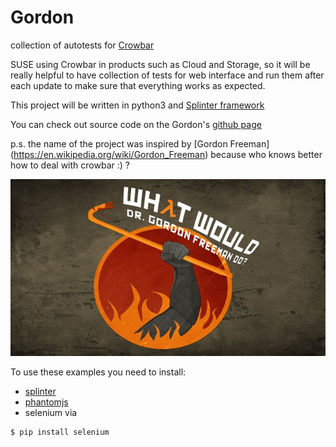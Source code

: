 # Gordon
collection of autotests for [Crowbar](https://github.com/crowbar/crowbar)

SUSE using Crowbar in products such as Cloud and Storage, so it will be really helpful to have collection of tests for web interface and run them after each update to make sure that everything works as expected. 

This project will be written in python3 and [Splinter framework](https://splinter.readthedocs.io/en/latest/)

You can check out source code on the Gordon's [github page](https://github.com/Evalle/gordon)

p.s. the name of the project was inspired by [Gordon Freeman] (https://en.wikipedia.org/wiki/Gordon_Freeman) because who knows better how to deal with crowbar :) ? 

![gordon](gordon.jpg)

To use these examples you need to install:
- [splinter](https://github.com/cobrateam/splinter)
- [phantomjs](http://phantomjs.org/)
- selenium via 
```
$ pip install selenium
```
